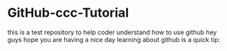# GitHub-ccc-Tutorial
this is a test repository to help coder understand how to use github 
hey guys hope you are having a nice day learning about github is a quick tip:

